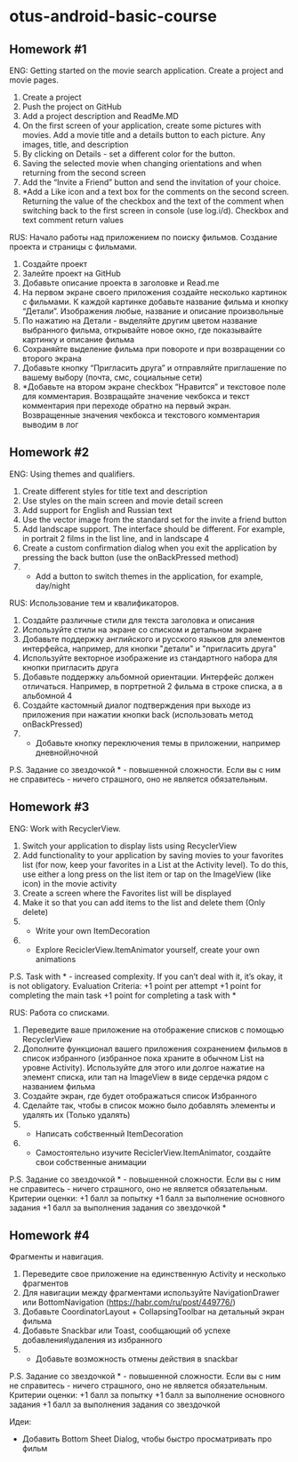 # otus-android-basic-course

## Homework #1
ENG:
Getting started on the movie search application. Create a project and movie pages.
1. Create a project
2. Push the project on GitHub
3. Add a project description and ReadMe.MD
4. On the first screen of your application, create some pictures with movies. Add a movie title and a details button to each picture. Any images, title, and description
5. By clicking on Details - set a different color for the button.
6. Saving the selected movie when changing orientations and when returning from the second screen
7. Add the “Invite a Friend” button and send the invitation of your choice.
8. *Add a Like icon and a text box for the comments on the second screen. Returning the value of the checkbox and the text of the comment when switching back to the first screen in console (use log.i/d). Checkbox and text comment return values

RUS:
Начало работы над приложением по поиску фильмов. Создание проекта и страницы с фильмами.
1. Создайте проект
2. Залейте проект на GitHub
3. Добавьте описание проекта в заголовке и Read.me
4. На первом экране своего приложения создайте несколько картинок с фильмами.
К каждой картинке добавьте название фильма и кнопку “Детали”. Изображения любые, название и описание произвольные
5. По нажатию на Детали - выделяйте другим цветом название выбранного фильма, открывайте новое окно, где показывайте картинку и описание фильма
6. Сохраняйте выделение фильма при повороте и при возвращении со второго экрана
7. Добавьте кнопку “Пригласить друга” и отправляйте приглашение по вашему выбору (почта, смс, социальные сети)
8. *Добавьте на втором экране checkbox “Нравится” и текстовое поле для комментария. Возвращайте значение чекбокса и текст комментария при переходе обратно на первый экран. Возвращенные значения чекбокса и текстового комментария выводим в лог


## Homework #2
ENG:
Using themes and qualifiers.
1. Create different styles for title text and description
2. Use styles on the main screen and movie detail screen
3. Add support for English and Russian text
4. Use the vector image from the standard set for the invite a friend button
5. Add landscape support. The interface should be different. For example, in portrait 2 films in the list line, and in landscape 4
6. Create a custom confirmation dialog when you exit the application by pressing the back button (use the onBackPressed method)
7. * Add a button to switch themes in the application, for example, day/night

RUS:
Использование тем и квалификаторов.
1. Создайте различные стили для текста заголовка и описания 
2. Используйте стили на экране со списком и детальном экране 
3. Добавьте поддержку английского и русского языков для элементов интерфейса, например, для кнопки "детали" и "пригласить друга" 
4. Используйте векторное изображение из стандартного набора для кнопки пригласить друга 
5. Добавьте поддержку альбомной ориентации. Интерфейс должен отличаться. Например, в портретной 2 фильма в строке списка, а в альбомной 4 
6. Создайте кастомный диалог подтверждения при выходе из приложения при нажатии кнопки back (использовать метод onBackPressed) 
7. * Добавьте кнопку переключения темы в приложении, например дневной\ночной 

P.S. Задание со звездочкой * - повышенной сложности. Если вы с ним не справитесь - ничего страшного, оно не является обязательным. 


## Homework #3
ENG:
Work with RecyclerView.
1. Switch your application to display lists using RecyclerView
2. Add functionality to your application by saving movies to your favorites list (for now, keep your favorites in a List at the Activity level).
To do this, use either a long press on the list item or tap on the ImageView (like icon) in the movie activity
3. Create a screen where the Favorites list will be displayed
4. Make it so that you can add items to the list and delete them (Only delete)
5. * Write your own ItemDecoration
6. * Explore ReciclerView.ItemAnimator yourself, create your own animations

P.S. Task with  * - increased complexity. If you can’t deal with it, it’s okay, it is not obligatory.
Evaluation Criteria: +1 point per attempt
+1 point for completing the main task
+1 point for completing a task with *


RUS:
Работа со списками.
1. Переведите ваше приложение на отображение списков с помощью RecyclerView 
2. Дополните функционал вашего приложения сохранением фильмов в список избранного (избранное пока храните в обычном List на уровне Activity). 
Используйте для этого или долгое нажатие на элемент списка, или тап на ImageView в виде сердечка рядом с названием фильма
3. Создайте экран, где будет отображаться список Избранного 
4. Сделайте так, чтобы в список можно было добавлять элементы и удалять их (Только удалять)
5. * Написать собственный ItemDecoration
6. * Самостоятельно изучите ReciclerView.ItemAnimator, создайте свои собственные анимации

P.S. Задание со звездочкой * - повышенной сложности. Если вы с ним не справитесь - ничего страшного, оно не является обязательным.
Критерии оценки: +1 балл за попытку
+1 балл за выполнение основного задания
+1 балл за выполнения задания со звездочкой * 


## Homework #4
Фрагменты и навигация.
1. Переведите свое приложение на единственную Activity и несколько фрагментов
2. Для навигации между фрагментами используйте NavigationDrawer или BottomNavigation (https://habr.com/ru/post/449776/)
3. Добавьте CoordinatorLayout + CollapsingToolbar на детальный экран фильма
4. Добавьте Snackbar или Toast, сообщающий об успехе добавления\удаления из избранного
5. * Добавьте возможность отмены действия в snackbar

P.S. Задание со звездочкой * - повышенной сложности. Если вы с ним не справитесь - ничего страшного, оно не является обязательным.
Критерии оценки: +1 балл за попытку
+1 балл за выполнение основного задания
+1 балл за выполнения задания со звездочкой

Идеи:
- Добавить  Bottom Sheet Dialog, чтобы быстро просматривать про фильм